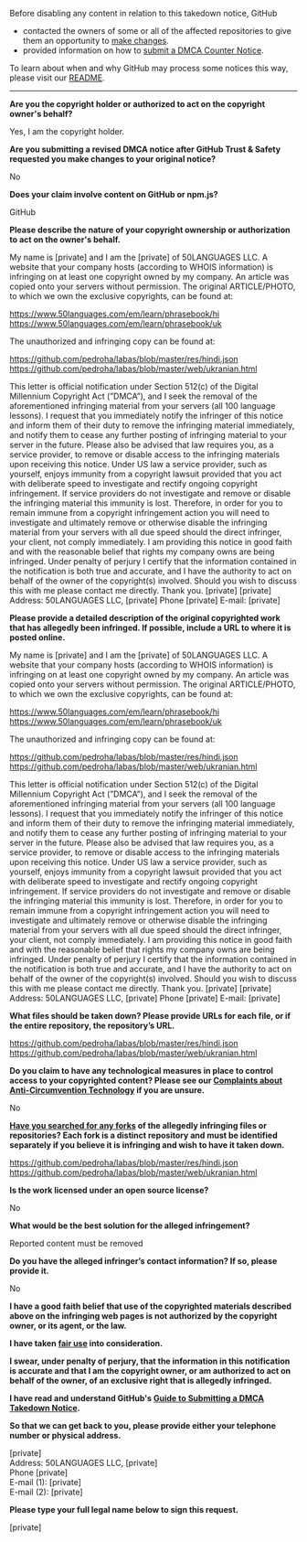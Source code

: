 Before disabling any content in relation to this takedown notice, GitHub
- contacted the owners of some or all of the affected repositories to give them an opportunity to [make changes](https://docs.github.com/en/github/site-policy/dmca-takedown-policy#a-how-does-this-actually-work).
- provided information on how to [submit a DMCA Counter Notice](https://docs.github.com/en/articles/guide-to-submitting-a-dmca-counter-notice).

To learn about when and why GitHub may process some notices this way, please visit our [README](https://github.com/github/dmca/blob/master/README.md#anatomy-of-a-takedown-notice).

---

**Are you the copyright holder or authorized to act on the copyright owner's behalf?**

Yes, I am the copyright holder.

**Are you submitting a revised DMCA notice after GitHub Trust & Safety requested you make changes to your original notice?**

No

**Does your claim involve content on GitHub or npm.js?**

GitHub

**Please describe the nature of your copyright ownership or authorization to act on the owner's behalf.**

My name is [private] and I am the [private] of 50LANGUAGES LLC. A website that your company hosts (according to WHOIS information) is infringing on at least one copyright owned by my company. An article was copied onto your servers without permission. The original ARTICLE/PHOTO, to which we own the exclusive copyrights, can be found at:

https://www.50languages.com/em/learn/phrasebook/hi  
https://www.50languages.com/em/learn/phrasebook/uk

The unauthorized and infringing copy can be found at:

https://github.com/pedroha/labas/blob/master/res/hindi.json  
https://github.com/pedroha/labas/blob/master/web/ukranian.html

This letter is official notification under Section 512(c) of the Digital Millennium Copyright Act (”DMCA”), and I seek the removal of the aforementioned infringing material from your servers (all 100 language lessons). I request that you immediately notify the infringer of this notice and inform them of their duty to remove the infringing material immediately, and notify them to cease any further posting of infringing material to your server in the future. Please also be advised that law requires you, as a service provider, to remove or disable access to the infringing materials upon receiving this notice. Under US law a service provider, such as yourself, enjoys immunity from a copyright lawsuit provided that you act with deliberate speed to investigate and rectify ongoing copyright infringement. If service providers do not investigate and remove or disable the infringing material this immunity is lost. Therefore, in order for you to remain immune from a copyright infringement action you will need to investigate and ultimately remove or otherwise disable the infringing material from your servers with all due speed should the direct infringer, your client, not comply immediately. I am providing this notice in good faith and with the reasonable belief that rights my company owns are being infringed. Under penalty of perjury I certify that the information contained in the notification is both true and accurate, and I have the authority to act on behalf of the owner of the copyright(s) involved. Should you wish to discuss this with me please contact me directly. Thank you. [private] [private] Address: 50LANGUAGES LLC, [private] Phone [private] E-mail: [private]

**Please provide a detailed description of the original copyrighted work that has allegedly been infringed. If possible, include a URL to where it is posted online.**

My name is [private] and I am the [private] of 50LANGUAGES LLC. A website that your company hosts (according to WHOIS information) is infringing on at least one copyright owned by my company. An article was copied onto your servers without permission. The original ARTICLE/PHOTO, to which we own the exclusive copyrights, can be found at:

https://www.50languages.com/em/learn/phrasebook/hi  
https://www.50languages.com/em/learn/phrasebook/uk

The unauthorized and infringing copy can be found at:

https://github.com/pedroha/labas/blob/master/res/hindi.json  
https://github.com/pedroha/labas/blob/master/web/ukranian.html

This letter is official notification under Section 512(c) of the Digital Millennium Copyright Act (”DMCA”), and I seek the removal of the aforementioned infringing material from your servers (all 100 language lessons). I request that you immediately notify the infringer of this notice and inform them of their duty to remove the infringing material immediately, and notify them to cease any further posting of infringing material to your server in the future. Please also be advised that law requires you, as a service provider, to remove or disable access to the infringing materials upon receiving this notice. Under US law a service provider, such as yourself, enjoys immunity from a copyright lawsuit provided that you act with deliberate speed to investigate and rectify ongoing copyright infringement. If service providers do not investigate and remove or disable the infringing material this immunity is lost. Therefore, in order for you to remain immune from a copyright infringement action you will need to investigate and ultimately remove or otherwise disable the infringing material from your servers with all due speed should the direct infringer, your client, not comply immediately. I am providing this notice in good faith and with the reasonable belief that rights my company owns are being infringed. Under penalty of perjury I certify that the information contained in the notification is both true and accurate, and I have the authority to act on behalf of the owner of the copyright(s) involved. Should you wish to discuss this with me please contact me directly. Thank you. [private] [private] Address: 50LANGUAGES LLC, [private] Phone [private] E-mail: [private]

**What files should be taken down? Please provide URLs for each file, or if the entire repository, the repository’s URL.**

https://github.com/pedroha/labas/blob/master/res/hindi.json  
https://github.com/pedroha/labas/blob/master/web/ukranian.html

**Do you claim to have any technological measures in place to control access to your copyrighted content? Please see our <a href="https://docs.github.com/articles/guide-to-submitting-a-dmca-takedown-notice#complaints-about-anti-circumvention-technology">Complaints about Anti-Circumvention Technology</a> if you are unsure.**

No

**<a href="https://docs.github.com/articles/dmca-takedown-policy#b-what-about-forks-or-whats-a-fork">Have you searched for any forks</a> of the allegedly infringing files or repositories? Each fork is a distinct repository and must be identified separately if you believe it is infringing and wish to have it taken down.**

https://github.com/pedroha/labas/blob/master/res/hindi.json  
https://github.com/pedroha/labas/blob/master/web/ukranian.html

**Is the work licensed under an open source license?**

No

**What would be the best solution for the alleged infringement?**

Reported content must be removed

**Do you have the alleged infringer’s contact information? If so, please provide it.**

No

**I have a good faith belief that use of the copyrighted materials described above on the infringing web pages is not authorized by the copyright owner, or its agent, or the law.**

**I have taken <a href="https://www.lumendatabase.org/topics/22">fair use</a> into consideration.**

**I swear, under penalty of perjury, that the information in this notification is accurate and that I am the copyright owner, or am authorized to act on behalf of the owner, of an exclusive right that is allegedly infringed.**

**I have read and understand GitHub's <a href="https://docs.github.com/articles/guide-to-submitting-a-dmca-takedown-notice/">Guide to Submitting a DMCA Takedown Notice</a>.**

**So that we can get back to you, please provide either your telephone number or physical address.**

[private]  
Address: 50LANGUAGES LLC, [private]  
Phone [private]  
E-mail (1): [private]  
E-mail (2): [private]  

**Please type your full legal name below to sign this request.**

[private]  

